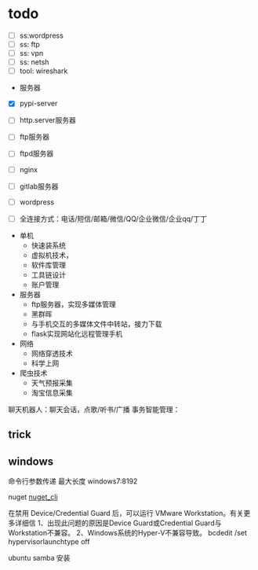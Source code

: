 # todo

- [ ] ss:wordpress
- [ ] ss: ftp
- [ ] ss: vpn
- [ ] ss: netsh
- [ ] tool: wireshark

* 服务器
- [x] pypi-server
- [ ] http.server服务器
- [ ] ftp服务器
- [ ] ftpd服务器
- [ ] nginx
- [ ] gitlab服务器
- [ ] wordpress
- [ ] 全连接方式：电话/短信/邮箱/微信/QQ/企业微信/企业qq/丁丁




* 单机
  * 快速装系统
  * 虚拟机技术，
  * 软件库管理
  * 工具链设计
  * 账户管理
* 服务器
  * ftp服务器，实现多媒体管理
  * 黑群晖
  * 与手机交互的多媒体文件中转站，接力下载
  * flask实现网站化远程管理手机
* 网络
  * 网络穿透技术
  * 科学上网
* 爬虫技术
  * 天气预报采集
  * 淘宝信息采集

聊天机器人：聊天会话，点歌/听书/广播
事务智能管理：


## trick


## windows
命令行参数传递  最大长度 windows7:8192

nuget
[nuget_cli](https://dist.nuget.org/win-x86-commandline/latest/nuget.exe)

在禁用 Device/Credential Guard 后，可以运行 VMware Workstation。有关更多详细信
1、出现此问题的原因是Device Guard或Credential Guard与Workstation不兼容。
2、Windows系统的Hyper-V不兼容导致。
bcdedit /set hypervisorlaunchtype off

ubuntu samba 安装